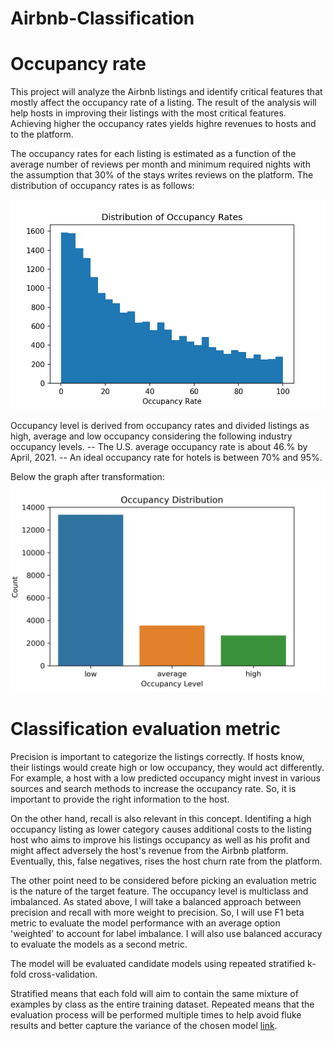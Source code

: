# Airbnb-Classification

# Occupancy rate
This project will analyze the Airbnb listings and identify critical features that mostly affect the occupancy rate of a listing. 
The result of the analysis will help hosts in improving their listings with the most critical features. Achieving higher the occupancy rates  yields highre 
revenues to hosts and to the platform.


The occupancy rates for each listing is estimated as a function of the average number of reviews per month and minimum required nights with the assumption that 30% of the stays writes reviews on the platform.
The distribution of occupancy rates is as follows:

![Airbnb1](MVP/images/occupancy_hist.png)


Occupancy level is derived from occupancy rates and divided listings as high, average and low occupancy considering the following industry occupancy levels. 
-- The U.S. average occupancy rate is about 46.% by April, 2021. -- An ideal occupancy rate for hotels is between 70% and 95%.

Below the graph after transformation:
![Airbnb2](MVP/images/occupancy_nominal.png)

# Classification evaluation metric
Precision is important to categorize the listings correctly. If hosts know, their listings would create high or low occupancy, they would act differently. For example, a host with a low predicted occupancy might invest in various sources and search methods to increase the occupancy rate. So, it is important to provide the right information to the host.

On the other hand, recall is also relevant in this concept. Identifing a high occupancy listing as lower category causes additional costs to the listing host who aims to improve his listings occupancy as well as his profit and might affect adversely the host's revenue from the Airbnb platform. Eventually, this, false negatives, rises the host churn rate from the platform.

The other point need to be considered before picking an evaluation metric is the nature of the target feature. The occupancy level is multiclass and imbalanced. As stated above, I will take a balanced approach between precision and recall with more weight to precision. So, I will use F1 beta metric to evaluate the model performance with an average option 'weighted' to account for label imbalance.
I will also use balanced accuracy to evaluate the models as a second metric. 

The model will be evaluated candidate models using repeated stratified k-fold cross-validation.

Stratified means that each fold will aim to contain the same mixture of examples by class as the entire training dataset. Repeated means that the evaluation process will be performed multiple times to help avoid fluke results and better capture the variance of the chosen model
[link](https://machinelearningmastery.com/imbalanced-multiclass-classification-with-the-glass-identification-dataset/).

